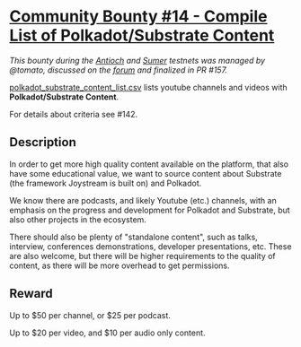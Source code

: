 # [Community Bounty #14 - Compile List of Polkadot/Substrate Content](https://github.com/Joystream/community-repo/issues/142)

*This bounty during the [Antioch](https://blog.joystream.org/antioch-released/) and [Sumer](https://blog.joystream.org/sumer-released/) testnets was managed by @tomato, discussed on the [forum](https://testnet.joystream.org/#/forum/threads/358) and finalized in PR #157.*

[polkadot_substrate_content_list.csv](polkadot_substrate_content_list.csv) lists youtube channels and videos with **Polkadot/Substrate Content**.

For details about criteria see #142.

## Description

In order to get more high quality content available on the platform, that also have some educational value, we want to source content about Substrate (the framework Joystream is built on) and Polkadot.

We know there are podcasts, and likely Youtube (etc.) channels, with an emphasis on the progress and development for Polkadot and Substrate, but also other projects in the ecosystem.

There should also be plenty of "standalone content", such as talks, interview, conferences demonstrations, developer presentations, etc. These are also welcome, but there will be higher requirements to the quality of content, as there will be more overhead to get permissions.

## Reward

Up to $50 per channel, or $25 per podcast.

Up to $20 per video, and $10 per audio only content.
